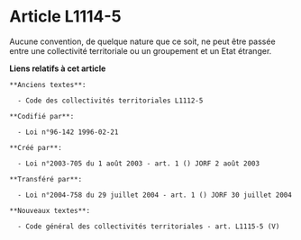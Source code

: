 # Article L1114-5

Aucune convention, de quelque nature que ce soit, ne peut être passée entre une collectivité territoriale ou un groupement et
un Etat étranger.

**Liens relatifs à cet article**

	**Anciens textes**:

	  - Code des collectivités territoriales L1112-5

	**Codifié par**:

	  - Loi n°96-142 1996-02-21

	**Créé par**:

	  - Loi n°2003-705 du 1 août 2003 - art. 1 () JORF 2 août 2003

	**Transféré par**:

	  - Loi n°2004-758 du 29 juillet 2004 - art. 1 () JORF 30 juillet 2004

	**Nouveaux textes**:

	  - Code général des collectivités territoriales - art. L1115-5 (V)
